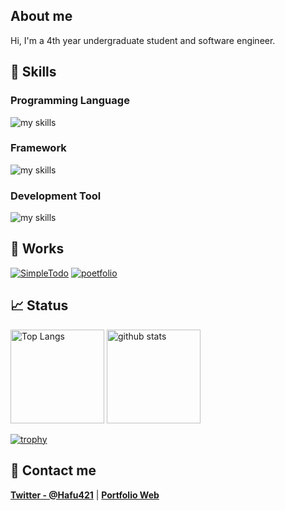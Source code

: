 ## About me
Hi, I'm a 4th year undergraduate student and software engineer. 

## 🌱 Skills
### Programming Language
<img alt="my skills" src="https://skillicons.dev/icons?theme=light&perline=8&i=html,css,ts,js,python,cpp" />

### Framework
<img alt="my skills" src="https://skillicons.dev/icons?theme=light&perline=8&i=react,nodejs,nextjs,tailwind,threejs" />

### Development Tool
<img alt="my skills" src="https://skillicons.dev/icons?theme=light&perline=8&i=vscode,git,github,docker,firebase" />

## 🚀 Works
[![SimpleTodo](https://github-readme-stats.vercel.app/api/pin/?username=hfukuoka&repo=SimpleTodo)](https://github.com/hfukuoka/SimpleTodo)
[![poetfolio](https://github-readme-stats.vercel.app/api/pin/?username=hfukuoka&repo=portfolio)](https://github.com/hfukuoka/portfolio)

## 📈 Status

<p align="left"> 
  <img alt="Top Langs" height="150px" src="https://github-readme-stats.vercel.app/api/top-langs/?username=hfukuoka&layout=compact&show_icons=true" />
  <img alt="github stats" height="150px" src="https://github-readme-stats.vercel.app/api?username=hfukuoka" />
</p>

[![trophy](https://github-profile-trophy.vercel.app/?username=hfukuoka&margin-w=5)](https://github.com/hfukuoka/)

## 📨 Contact me

**[Twitter - @Hafu421](https://twitter.com/HaFu421)** | **[Portfolio Web](https://portfolio-hfukuoka.vercel.app/)**

<!--
**hfukuoka/hfukuoka** is a ✨ _special_ ✨ repository because its `README.md` (this file) appears on your GitHub profile.

Here are some ideas to get you started:

- 🔭 I’m currently working on ...
- 🌱 I’m currently learning ...
- 👯 I’m looking to collaborate on ...
- 🤔 I’m looking for help with ...
- 💬 Ask me about ...
- 📫 How to reach me: ...
- 😄 Pronouns: ...
- ⚡ Fun fact: ...
-->
